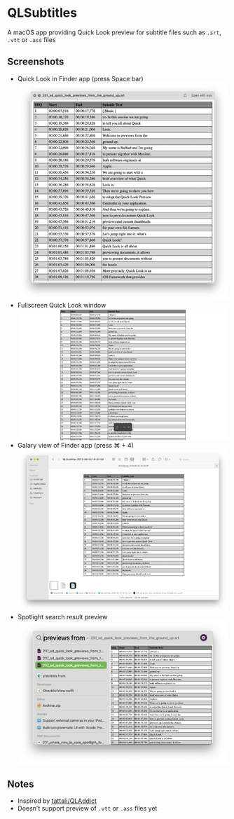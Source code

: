 # QLSubtitles
A macOS app providing Quick Look preview for subtitle files such as `.srt`, `.vtt` or `.ass` files

## Screenshots
- Quick Look in Finder app (press Space bar)
![Quick Look window](Screenshots/quicklook_popup_window.png)
- Fullscreen Quick Look window
![Fullscreen Quick Look](Screenshots/quicklook_fullscreen.png)
- Galary view of Finder app (press ⌘ + 4)
![Finder Galary](Screenshots/finder_galary_view.png)
- Spotlight search result preview
![Spotlight preview](Screenshots/spotlight_preview.png)
## Notes
- Inspired by [tattali/QLAddict](https://github.com/tattali/QLAddict)
- Doesn't support preview of `.vtt` or `.ass` files yet